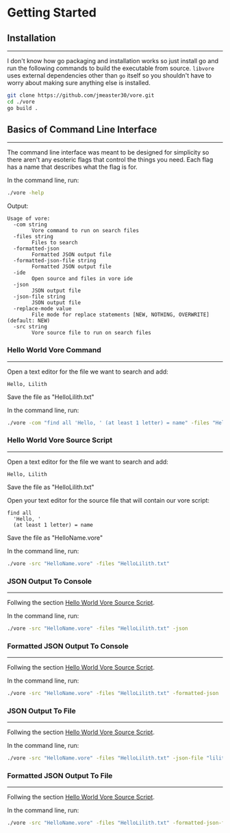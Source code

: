# Getting Started

## Installation
---

I don't know how go packaging and installation works so just install go and run the following commands to build the executable from source. `libvore` uses external dependencies other than `go` itself so you shouldn't have to worry about making sure anything else is installed.

```bash
git clone https://github.com/jmeaster30/vore.git
cd ./vore
go build .
```

## Basics of Command Line Interface
---

The command line interface was meant to be designed for simplicity so there aren't any esoteric flags that control the things you need. Each flag has a name that describes what the flag is for.

In the command line, run:
```bash
./vore -help
```

Output:
```
Usage of vore:
  -com string
        Vore command to run on search files
  -files string
        Files to search
  -formatted-json
        Formatted JSON output file
  -formatted-json-file string
        Formatted JSON output file
  -ide
        Open source and files in vore ide
  -json
        JSON output file
  -json-file string
        JSON output file
  -replace-mode value
        File mode for replace statements [NEW, NOTHING, OVERWRITE] (default: NEW)
  -src string
        Vore source file to run on search files
```


### Hello World Vore Command
---

Open a text editor for the file we want to search and add:

```text
Hello, Lilith
```

Save the file as "HelloLilith.txt"

In the command line, run:

```bash
./vore -com "find all 'Hello, ' (at least 1 letter) = name" -files "HelloLilith.txt"
```

### Hello World Vore Source Script
---

Open a text editor for the file we want to search and add:

```text
Hello, Lilith
```

Save the file as "HelloLilith.txt"

Open your text editor for the source file that will contain our vore script:

```vore
find all
  'Hello, '
  (at least 1 letter) = name
```

Save the file as "HelloName.vore"

In the command line, run:

```bash
./vore -src "HelloName.vore" -files "HelloLilith.txt"
```

### JSON Output To Console
---

Follwing the section [Hello World Vore Source Script](#hello-world-vore-source-script).

In the command line, run:

```bash
./vore -src "HelloName.vore" -files "HelloLilith.txt" -json
```

### Formatted JSON Output To Console
---

Follwing the section [Hello World Vore Source Script](#hello-world-vore-source-script).

In the command line, run:

```bash
./vore -src "HelloName.vore" -files "HelloLilith.txt" -formatted-json
```

### JSON Output To File
---

Follwing the section [Hello World Vore Source Script](#hello-world-vore-source-script).

In the command line, run:

```bash
./vore -src "HelloName.vore" -files "HelloLilith.txt" -json-file "lilith.output"
```

### Formatted JSON Output To File
---

Follwing the section [Hello World Vore Source Script](#hello-world-vore-source-script).

In the command line, run:

```bash
./vore -src "HelloName.vore" -files "HelloLilith.txt" -formatted-json-file "lilith.formatted.output"
```
